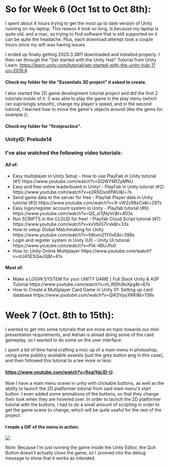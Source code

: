 # So for Week 6 (Oct 1st to Oct 8th):
I spent about 4 hours trying to get the most up to date version of Unity running on my laptop. This reason it took so long, is because my laptop is quite old, and a mac, so trying to find software that is still supported on it can be quite the headache. Plus, each download attempt took a couple hours since my wifi was having issues. 

I ended up finally getting 2020.3.38f1 downloaded and installed properly. I then ran through the "Get started with the Unity Hub" Tutorial from Unity Learn. https://learn.unity.com/tutorial/get-started-with-the-unity-hub-1?uv=2019.4
#### Check my folder for the "Essentials 3D project" it asked to create.

I also started the 2D game development tutorial project and did the first 2 tutorials inside of it. (I was able to play the game in the play menu (which ran suprisingly smooth), change my player's speed, and in the second tutorial, I learned how to move the game's objects around (like the gems for example.)).  
#### Check my folder for "firstpractice".

### UnityID: Prelude14

### I've also watched the following video tutorials:
#### All of:
<ul>
<li>Easy multiplayer in Unity Setup - How to use PlayFab in Unity tutorial (#1) https://www.youtube.com/watch?v=DQWYMfZyMNU </li>
<li>Easy and free online leaderboard in Unity! - PlayFab in Unity tutorial (#2) https://www.youtube.com/watch?v=e2RXDso6fWU&t=7s </li>
<li>Send game data to the server for free - Playfab Player data in Unity tutorial (#3) https://www.youtube.com/watch?v=9-vW2z88xCs&t=297s </li>
<li>Easy login/register account system in Unity - Playfab tutorial (#6) https://www.youtube.com/watch?v=QS_sl7jNyVc&t=403s </li>
<li>Run SCRIPTS in the CLOUD for free! - Playfab Cloud Script tutorial (#7) https://www.youtube.com/watch?v=kxVbIG7irxk&t=33s </li>
<li>How to setup Global Matchmaking for Unity https://www.youtube.com/watch?v=fdkvm21Y0xE&t=398s </li>
<li>Login and register system in Unity (UI) - Unity UI tutorial https://www.youtube.com/watch?v=PIA-4BUJfo0 </li>
<li>How to: Unity Online Multiplayer https://www.youtube.com/watch?v=stJ4SESQwJQ&t=41s </li>
</ul>

#### Most of:
<ul>
<li>Make a LOGIN SYSTEM for your UNITY GAME | Full Stack Unity & ASP Tutorial https://www.youtube.com/watch?v=H_WDhi8oXpg&t=67s </li>
<li>How to Create a Multiplayer Card Game in Unity 01: Setting up card database https://www.youtube.com/watch?v=QiKSVpyXRKI&t=138s </li>
</ul>


# Week 7 (Oct. 8th to 15th): 
I wanted to get into some tutorials that are more on topic towards our mini presentation requirements, and Adrian is alread doing some of the card gameplay, so I wanted to do some on the user interface. 

I spent a bit of time hand crafting a moc up of a main menu in photoshop, using some publilcy avaliable assests (just the grey button png in this case), and then followed this tutorial to a tee more or less: 
#### https://www.youtube.com/watch?v=RsgiYqLID-U. 
Now I have a main menu scene in unity with clickable buttons, as well as the ability to launch the 2D platformer tutorial from said main menu's start button. I even added some animations of the buttons, so that they change their look when they are hovered over. In order to launch the 2D platformer tutorial with the buttons, I had to do a small amount of scripting in order to get the game scene to change, which will be quite useful for the rest of the project.

#### I made a GIF of the menu in action: 
<img src= "img_resources/unityUITutorialGIF1.gif">

Note: Because I'm just running the game inside the Unity Editor, the Quit Button doesn't actually close the game, so I zoomed into the debug message to show that it works as intended.
